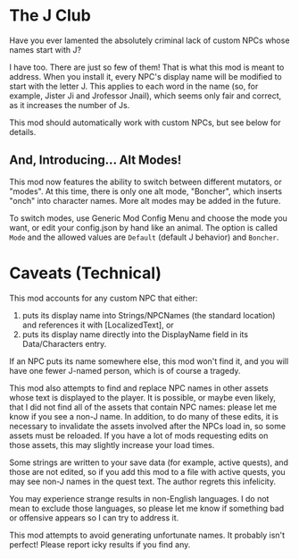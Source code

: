 # The J Club

Have you ever lamented the absolutely criminal lack of custom NPCs whose names
start with J?

I have too. There are just so few of them! That is what this mod is meant to
address. When you install it, every NPC's display name will be modified to
start with the letter J. This applies to each word in the name (so, for
example, Jister Ji and Jrofessor Jnail), which seems only fair and correct, as
it increases the number of Js.

This mod should automatically work with custom NPCs, but see below for details.

## And, Introducing... Alt Modes!

This mod now features the ability to switch between different mutators, or
"modes". At this time, there is only one alt mode, "Boncher", which inserts
"onch" into character names. More alt modes may be added in the future.

To switch modes, use Generic Mod Config Menu and choose the mode you want, or
edit your config.json by hand like an animal. The option is called `Mode`
and the allowed values are `Default` (default J behavior) and `Boncher`.

# Caveats (Technical)

This mod accounts for any custom NPC that either:

1. puts its display name into Strings/NPCNames (the standard location) and
  references it with [LocalizedText], or
2. puts its display name directly into the DisplayName field in its
  Data/Characters entry.

If an NPC puts its name somewhere else, this mod won't find it, and you will
have one fewer J-named person, which is of course a tragedy.

This mod also attempts to find and replace NPC names in other assets whose text
is displayed to the player. It is possible, or maybe even likely, that I did
not find all of the assets that contain NPC names: please let me know if you
see a non-J name. In addition, to do many of these edits, it is necessary to
invalidate the assets involved after the NPCs load in, so some assets must be
reloaded. If you have a lot of mods requesting edits on those assets, this may
slightly increase your load times.

Some strings are written to your save data (for example, active quests), and
those are not edited, so if you add this mod to a file with active quests, you
may see non-J names in the quest text. The author regrets this infelicity.

You may experience strange results in non-English languages. I do not mean to
exclude those languages, so please let me know if something bad or offensive
appears so I can try to address it.

This mod attempts to avoid generating unfortunate names. It probably isn't
perfect! Please report icky results if you find any.
